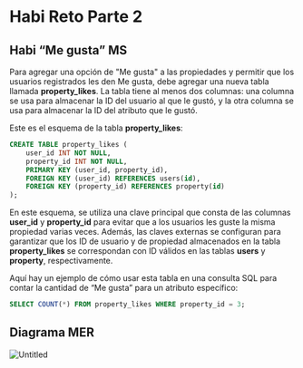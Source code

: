 # Habi Reto Parte 2

## Habi “Me gusta” MS

Para agregar una opción de "Me gusta" a las propiedades y permitir que los usuarios registrados les den Me gusta, debe agregar una nueva tabla llamada **property_likes**. La tabla tiene al menos dos columnas: una columna se usa para almacenar la ID del usuario al que le gustó, y la otra columna se usa para almacenar la ID del atributo que le gustó.

Este es el esquema de la tabla **property_likes**:

```sql
CREATE TABLE property_likes (
    user_id INT NOT NULL,
    property_id INT NOT NULL,
    PRIMARY KEY (user_id, property_id),
    FOREIGN KEY (user_id) REFERENCES users(id),
    FOREIGN KEY (property_id) REFERENCES property(id)
);
```

En este esquema, se utiliza una clave principal que consta de las columnas **user_id** y **property_id** para evitar que a los usuarios les guste la misma propiedad varias veces. Además, las claves externas se configuran para garantizar que los ID de usuario y de propiedad almacenados en la tabla **property_likes** se correspondan con ID válidos en las tablas **users** y **property**, respectivamente.

Aquí hay un ejemplo de cómo usar esta tabla en una consulta SQL para contar la cantidad de “Me gusta” para un atributo específico:

```sql
SELECT COUNT(*) FROM property_likes WHERE property_id = 3;
```

## Diagrama MER

![Untitled](https://user-images.githubusercontent.com/62488915/230699692-6789c4dd-45c7-49c5-a68c-7d5dce7f4024.png)

